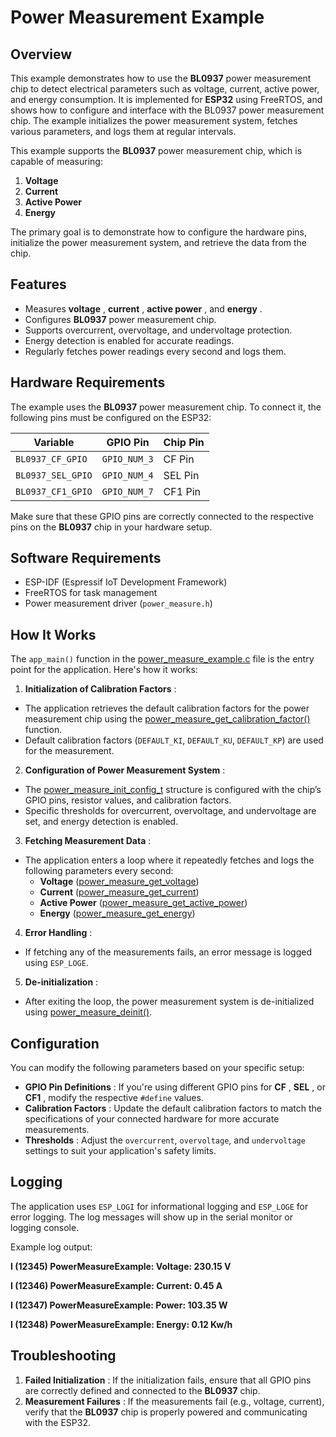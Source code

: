 # Power Measurement Example

## Overview

This example demonstrates how to use the **BL0937** power measurement chip to detect electrical parameters such as voltage, current, active power, and energy consumption. It is implemented for **ESP32** using FreeRTOS, and shows how to configure and interface with the BL0937 power measurement chip. The example initializes the power measurement system, fetches various parameters, and logs them at regular intervals.

This example supports the **BL0937** power measurement chip, which is capable of measuring:

1. **Voltage**
2. **Current**
3. **Active Power**
4. **Energy**

The primary goal is to demonstrate how to configure the hardware pins, initialize the power measurement system, and retrieve the data from the chip.

## Features

* Measures  **voltage** ,  **current** ,  **active power** , and  **energy** .
* Configures **BL0937** power measurement chip.
* Supports overcurrent, overvoltage, and undervoltage protection.
* Energy detection is enabled for accurate readings.
* Regularly fetches power readings every second and logs them.

## Hardware Requirements

The example uses the **BL0937** power measurement chip. To connect it, the following pins must be configured on the ESP32:

| Variable            | GPIO Pin       | Chip Pin |
| ------------------- | -------------- | -------- |
| `BL0937_CF_GPIO`  | `GPIO_NUM_3` | CF Pin   |
| `BL0937_SEL_GPIO` | `GPIO_NUM_4` | SEL Pin  |
| `BL0937_CF1_GPIO` | `GPIO_NUM_7` | CF1 Pin  |

Make sure that these GPIO pins are correctly connected to the respective pins on the **BL0937** chip in your hardware setup.

## Software Requirements

* ESP-IDF (Espressif IoT Development Framework)
* FreeRTOS for task management
* Power measurement driver (`power_measure.h`)

## How It Works

The `app_main()` function in the [power_measure_example.c](vscode-file://vscode-app/snap/code/176/usr/share/code/resources/app/out/vs/code/electron-sandbox/workbench/workbench.html) file is the entry point for the application. Here's how it works:

1. **Initialization of Calibration Factors** :

* The application retrieves the default calibration factors for the power measurement chip using the [power_measure_get_calibration_factor()](vscode-file://vscode-app/snap/code/176/usr/share/code/resources/app/out/vs/code/electron-sandbox/workbench/workbench.html) function.
* Default calibration factors (`DEFAULT_KI`, `DEFAULT_KU`, `DEFAULT_KP`) are used for the measurement.

2. **Configuration of Power Measurement System** :

* The [power_measure_init_config_t](vscode-file://vscode-app/snap/code/176/usr/share/code/resources/app/out/vs/code/electron-sandbox/workbench/workbench.html) structure is configured with the chip’s GPIO pins, resistor values, and calibration factors.
* Specific thresholds for overcurrent, overvoltage, and undervoltage are set, and energy detection is enabled.

3. **Fetching Measurement Data** :

* The application enters a loop where it repeatedly fetches and logs the following parameters every second:
  * **Voltage** ([power_measure_get_voltage](vscode-file://vscode-app/snap/code/176/usr/share/code/resources/app/out/vs/code/electron-sandbox/workbench/workbench.html))
  * **Current** ([power_measure_get_current](vscode-file://vscode-app/snap/code/176/usr/share/code/resources/app/out/vs/code/electron-sandbox/workbench/workbench.html))
  * **Active Power** ([power_measure_get_active_power](vscode-file://vscode-app/snap/code/176/usr/share/code/resources/app/out/vs/code/electron-sandbox/workbench/workbench.html))
  * **Energy** ([power_measure_get_energy](vscode-file://vscode-app/snap/code/176/usr/share/code/resources/app/out/vs/code/electron-sandbox/workbench/workbench.html))

4. **Error Handling** :

* If fetching any of the measurements fails, an error message is logged using `ESP_LOGE`.

5. **De-initialization** :

* After exiting the loop, the power measurement system is de-initialized using [power_measure_deinit()](vscode-file://vscode-app/snap/code/176/usr/share/code/resources/app/out/vs/code/electron-sandbox/workbench/workbench.html).

## Configuration

You can modify the following parameters based on your specific setup:

* **GPIO Pin Definitions** : If you're using different GPIO pins for  **CF** ,  **SEL** , or  **CF1** , modify the respective `#define` values.
* **Calibration Factors** : Update the default calibration factors to match the specifications of your connected hardware for more accurate measurements.
* **Thresholds** : Adjust the `overcurrent`, `overvoltage`, and `undervoltage` settings to suit your application's safety limits.

## Logging

The application uses `ESP_LOGI` for informational logging and `ESP_LOGE` for error logging. The log messages will show up in the serial monitor or logging console.

Example log output:

**I (12345) PowerMeasureExample: Voltage: 230.15 V**

**I (12346) PowerMeasureExample: Current: 0.45 A**

**I (12347) PowerMeasureExample: Power: 103.35 W**

**I (12348) PowerMeasureExample: Energy: 0.12 Kw/h**

## Troubleshooting

1. **Failed Initialization** : If the initialization fails, ensure that all GPIO pins are correctly defined and connected to the **BL0937** chip.
2. **Measurement Failures** : If the measurements fail (e.g., voltage, current), verify that the **BL0937** chip is properly powered and communicating with the ESP32.
